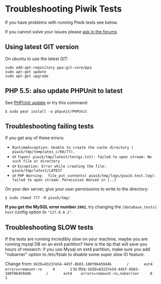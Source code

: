 # Troubleshooting Piwik Tests

If you have problems with running Piwik tests see below.

If you cannot solve your issues please [ask in the forums](http://forum.piwik.org/list.php?9)

## Using latest GIT version
On ubuntu to use the latest GIT:

```
sudo add-apt-repository ppa:git-core/ppa
sudo apt-get update
sudo apt-get upgrade
```

## PHP 5.5: also update PHPUnit to latest

See [PHPUnit update](http://phpunit.de/manual/current/en/installation.html) or try this command:

    $ sudo pear install -a phpunit/PHPUnit

## Troubleshooting failing tests

If you get any of these errors:
 * `RuntimeException: Unable to create the cache directory ( piwik/tmp/templates_c/66/77).`
 * or `fopen( piwik/tmp/latest/testgz.txt): failed to open stream: No such file or directory`
 * or `Exception: Error while creating the file: piwik/tmp/latest/LATEST`
 * or `PHP Warning:  file_put_contents( piwik/tmp/logs/piwik.test.log): failed to open stream: Permission denied in [..]`

On your dev server, give your user permissions to write to the directory:

    $ sudo chmod 777 -R piwik/tmp/

**If you get the MySQL error number `2002`**, try changing the `[database_tests] host` config option to `"127.0.0.1"`.

## Troubleshooting SLOW tests

If the tests are running incredibly slow on your machine, maybe you are running mysql DB on an ext4 partition?
Here is the tip that will save you hours of research: if you use Mysql on ext4 partition,
make sure you add "nobarrier" option to /etc/fstab to disable some super slow IO feature.

Change from:
    `UUID=83237e54-445f-8b83-180f06459d46       /       ext4    errors=remount-ro     0       1`
to this:
    `UUID=83237e54-445f-8b83-180f06459d46       /       ext4    errors=remount-ro,nobarrier     0       1`

